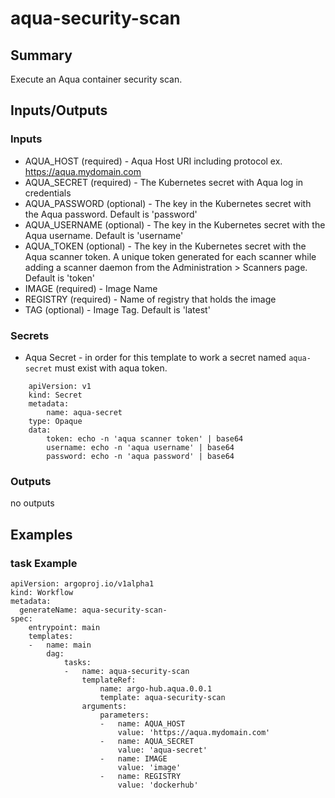 # aqua-security-scan

## Summary
Execute an Aqua container security scan.

## Inputs/Outputs

### Inputs
* AQUA_HOST (required) - Aqua Host URI including protocol ex. https://aqua.mydomain.com
* AQUA_SECRET (required) - The Kubernetes secret with Aqua log in credentials
* AQUA_PASSWORD (optional) - The key in the Kubernetes secret with the Aqua password. Default is 'password'
* AQUA_USERNAME (optional) - The key in the Kubernetes secret with the Aqua username. Default is 'username'
* AQUA_TOKEN (optional) - The key in the Kubernetes secret with the Aqua scanner token. A unique token generated for each scanner while adding a scanner daemon from the Administration > Scanners page. Default is 'token'
* IMAGE (required) - Image Name
* REGISTRY (required) - Name of registry that holds the image
* TAG (optional) - Image Tag. Default is 'latest'

### Secrets
* Aqua Secret - in order for this template to work a secret named `aqua-secret` must exist with aqua token.
```
    apiVersion: v1
    kind: Secret
    metadata:
        name: aqua-secret
    type: Opaque
    data:
        token: echo -n 'aqua scanner token' | base64
        username: echo -n 'aqua username' | base64
        password: echo -n 'aqua password' | base64
```

### Outputs
no outputs

## Examples

### task Example
```
apiVersion: argoproj.io/v1alpha1
kind: Workflow
metadata:
  generateName: aqua-security-scan-
spec:
    entrypoint: main
    templates:
    -   name: main
        dag:
            tasks:
            -   name: aqua-security-scan
                templateRef:
                    name: argo-hub.aqua.0.0.1
                    template: aqua-security-scan
                arguments:
                    parameters:
                    -   name: AQUA_HOST
                        value: 'https://aqua.mydomain.com'
                    -   name: AQUA_SECRET
                        value: 'aqua-secret'
                    -   name: IMAGE
                        value: 'image'
                    -   name: REGISTRY
                        value: 'dockerhub'
```
